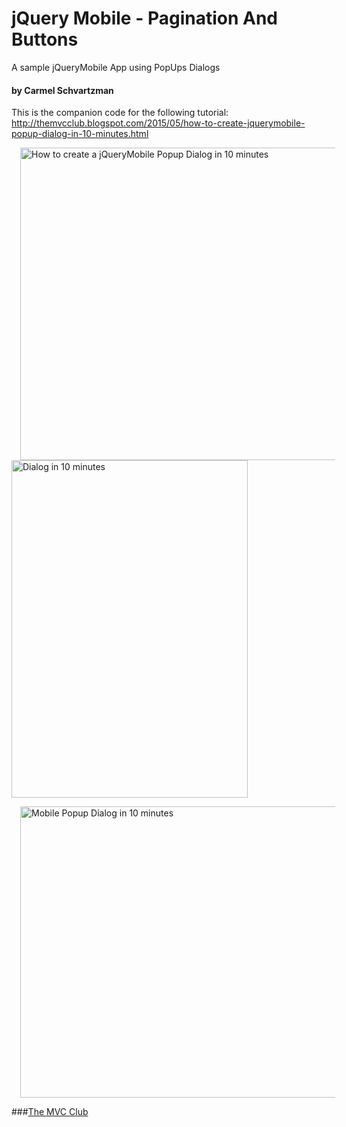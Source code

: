 # jQuery Mobile - Pagination And Buttons
A sample jQueryMobile App using PopUps Dialogs
#### by Carmel Schvartzman
This is the companion code for the following tutorial:
http://themvcclub.blogspot.com/2015/05/how-to-create-jquerymobile-popup-dialog-in-10-minutes.html


<a href="http://themvcclub.blogspot.com/2014/08/xml-data-repository-for-mvc-crud-xdocument.html" imageanchor="1" target="_self" style="margin-left: 1em; margin-right: 1em;"><img alt="How to create a jQueryMobile Popup Dialog in 10 minutes        " border="0" src="http://4.bp.blogspot.com/-4bTeXtgbok0/VUcWyriw77I/AAAAAAAAKZw/XA2JBlgWpQA/s1600/9.png" height="500" width="570" />
<img alt="Dialog in 10 minutes        " border="0" src="http://2.bp.blogspot.com/-MX1w5fFqaqc/VUcWuBQjmJI/AAAAAAAAKZI/h2IjdUhKSpA/s1600/10.png" height="540" width="378" />

<img alt="Mobile Popup Dialog in 10 minutes        " border="0" src="http://1.bp.blogspot.com/-pK9SDLwWUao/VUcWyEuZtlI/AAAAAAAAKZo/BSawAgZ1QX4/s1600/8.png" height="466" width="540" />
</a>

###<a href="http://themvcclub.blogspot.com/"   target="_new"  >The MVC Club</a>


